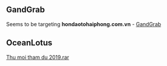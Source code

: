 ## GandGrab
Seems to be targeting **hondaotohaiphong.com.vn** - [GandGrab](./e18de99dda5217d819ad7aa9295c1cebb6ae558f54516acfa76ebbe263979ca8.md)

## OceanLotus
[Thu moi tham du 2019.rar](./1bc5a02963497fc74e265f11d809cd179fd46852b762e732f736ced12cad9077.md)

